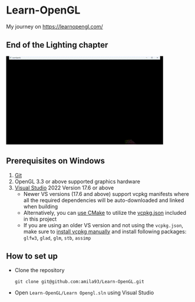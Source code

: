 # Learn-OpenGL
My journey on https://learnopengl.com/  

## End of the Lighting chapter
![Lighting demo](README_resources/LightingDemo.gif)

## Prerequisites on Windows
1. [Git](https://git-scm.com/download/win)
2. OpenGL 3.3 or above supported graphics hardware
3. [Visual Studio](https://visualstudio.microsoft.com/downloads/) 2022 Version 17.6 or above   
   - Newer VS versions (17.6 and above) support vcpkg manifests where all the required dependencies will be auto-downloaded and linked when building
   - Alternatively, you can [use CMake](https://learn.microsoft.com/en-gb/vcpkg/get_started/get-started-vs?pivots=shell-cmd) to utilize the [vcpkg.json](vcpkg.json) included in this project
   - If you are using an older VS version and not using the `vcpkg.json`, make sure to [install vcpkg manually](https://learn.microsoft.com/en-gb/vcpkg/get_started/get-started?pivots=shell-cmd) and install following packages:
  `glfw3`, `glad`, `glm`, `stb`, `assimp`

## How to set up
* Clone the repository
  ```
  git clone git@github.com:amila93/Learn-OpenGL.git
  ```
* Open `Learn-OpenGL/Learn Opengl.sln` using Visual Studio

